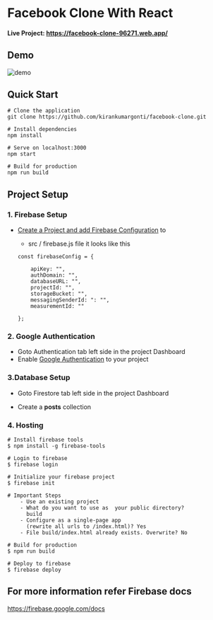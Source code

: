 # Facebook Clone With React

#### Live Project: https://facebook-clone-96271.web.app/

## Demo
![demo]()

## Quick Start

    # Clone the application
    git clone https://github.com/kirankumargonti/facebook-clone.git

    # Install dependencies
    npm install

    # Serve on localhost:3000
    npm start

    # Build for production
    npm run build

## Project Setup

### 1. Firebase Setup

- [ Create a Project and add Firebase Configuration](https://firebase.google.com/docs/web/setup) to

  - src / firebase.js file it looks like this

  ```
  const firebaseConfig = {

      apiKey: "",
      authDomain: "",
      databaseURL: "",
      projectId: "",
      storageBucket: "",
      messagingSenderId: ": "",
      measurementId: ""

  };
  ```

### 2. Google Authentication

- Goto Authentication tab left side in the project Dashboard
- Enable [Google Authentication](https://firebase.google.com/docs/auth/web/google-signin) to your project


### 3.Database Setup
  - Goto Firestore tab left side in the project Dashboard

  - Create a  **posts** collection

### 4. Hosting

    # Install firebase tools
    $ npm install -g firebase-tools

    # Login to firebase
    $ firebase login

    # Initialize your firebase project
    $ firebase init

    # Important Steps
        - Use an existing project
        - What do you want to use as  your public directory?
          build
        - Configure as a single-page app 
          (rewrite all urls to /index.html)? Yes
        - File build/index.html already exists. Overwrite? No

    # Build for production
    $ npm run build

    # Deploy to firebase
    $ firebase deploy


## For more information refer Firebase docs 
https://firebase.google.com/docs
